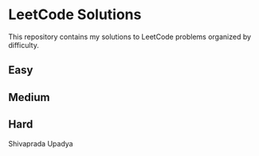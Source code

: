 # LeetCode Solutions

This repository contains my solutions to LeetCode problems organized by difficulty.

## Easy


## Medium


## Hard



Shivaprada Upadya